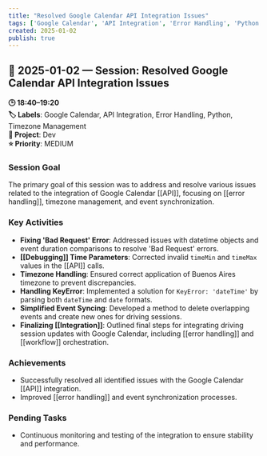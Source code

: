 ```yaml
---
title: "Resolved Google Calendar API Integration Issues"
tags: ['Google Calendar', 'API Integration', 'Error Handling', 'Python', 'Timezone Management']
created: 2025-01-02
publish: true
---
```


## 📅 2025-01-02 — Session: Resolved Google Calendar API Integration Issues

**🕒 18:40–19:20**  
**🏷️ Labels**: Google Calendar, API Integration, Error Handling, Python, Timezone Management  
**📂 Project**: Dev  
**⭐ Priority**: MEDIUM  


### Session Goal
The primary goal of this session was to address and resolve various issues related to the integration of Google Calendar [[API]], focusing on [[error handling]], timezone management, and event synchronization.

### Key Activities
- **Fixing 'Bad Request' Error**: Addressed issues with datetime objects and event duration comparisons to resolve 'Bad Request' errors.
- **[[Debugging]] Time Parameters**: Corrected invalid `timeMin` and `timeMax` values in the [[API]] calls.
- **Timezone Handling**: Ensured correct application of Buenos Aires timezone to prevent discrepancies.
- **Handling KeyError**: Implemented a solution for `KeyError: 'dateTime'` by parsing both `dateTime` and `date` formats.
- **Simplified Event Syncing**: Developed a method to delete overlapping events and create new ones for driving sessions.
- **Finalizing [[Integration]]**: Outlined final steps for integrating driving session updates with Google Calendar, including [[error handling]] and [[workflow]] orchestration.

### Achievements
- Successfully resolved all identified issues with the Google Calendar [[API]] integration.
- Improved [[error handling]] and event synchronization processes.

### Pending Tasks
- Continuous monitoring and testing of the integration to ensure stability and performance.

